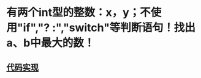 

#  有两个int型的整数：x，y；不使用"if","? :","switch"等判断语句！找出a、b中最大的数！


## [代码实现](/algorithms-demo/src/main/java/space/pankui/coding/interviews/MaxNumExample01.java)